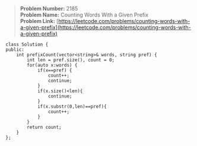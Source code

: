 > **Problem Number:** 2185 <br>
> **Problem Name:** Counting Words With a Given Prefix <br>
> **Problem Link:** [https://leetcode.com/problems/counting-words-with-a-given-prefix](https://leetcode.com/problems/counting-words-with-a-given-prefix) <br>

    class Solution {
    public:
        int prefixCount(vector<string>& words, string pref) {
            int len = pref.size(), count = 0;
            for(auto x:words) {
                if(x==pref) {
                    count++;
                    continue;
                }
                if(x.size()<len){
                    continue;
                }
                if(x.substr(0,len)==pref){
                    count++;
                }
            }
            return count;
        }
    };